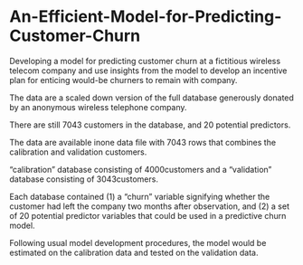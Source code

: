 # An-Efficient-Model-for-Predicting-Customer-Churn
Developing a model for predicting customer churn at a fictitious wireless telecom company and use insights from the model to develop an incentive plan for enticing would-be churners to remain with company.


The data are a scaled down version of the full database generously donated by an anonymous wireless telephone company. 


There are still 7043 customers in the database, and 20 potential predictors. 


The data are available inone data file with 7043 rows that combines the calibration and validation customers. 


“calibration” database consisting of 4000customers and a “validation” database consisting of 3043customers. 


Each database contained (1) a “churn” variable signifying whether the customer had left the company two months after observation, and (2) a set of 20 potential predictor variables that could be used in a predictive churn model. 


Following usual model development procedures, the model would be estimated on the calibration data and tested on the validation data. 

